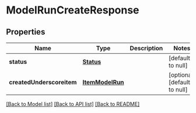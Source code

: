 # ModelRunCreateResponse

## Properties
Name | Type | Description | Notes
------------ | ------------- | ------------- | -------------
**status** | [**Status**](Status.md) |  | [default to null]
**createdUnderscoreitem** | [**ItemModelRun**](ItemModelRun.md) |  | [optional] [default to null]

[[Back to Model list]](../README.md#documentation-for-models) [[Back to API list]](../README.md#documentation-for-api-endpoints) [[Back to README]](../README.md)


